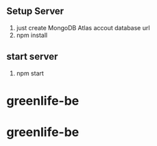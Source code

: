 ## Setup Server

1) just create MongoDB Atlas accout database url 
2) npm install

## start server
1) npm start
# greenlife-be
# greenlife-be
